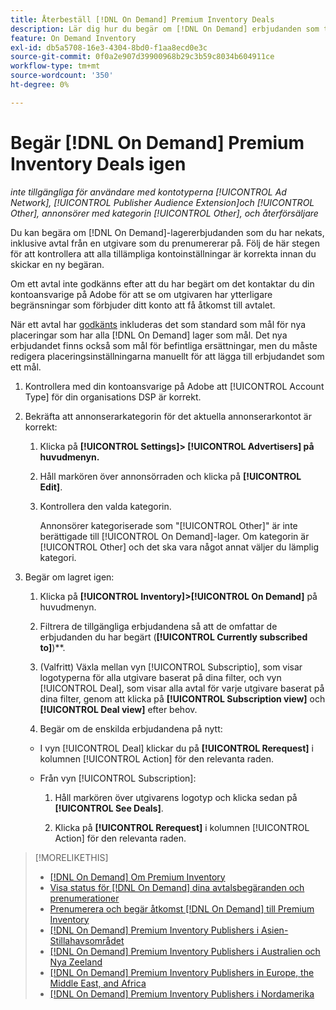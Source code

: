 ```yaml
---
title: Återbeställ [!DNL On Demand] Premium Inventory Deals
description: Lär dig hur du begär om [!DNL On Demand] erbjudanden som tidigare har nekats.
feature: On Demand Inventory
exl-id: db5a5708-16e3-4304-8bd0-f1aa8ecd0e3c
source-git-commit: 0f0a2e907d39900968b29c3b59c8034b604911ce
workflow-type: tm+mt
source-wordcount: '350'
ht-degree: 0%

---
```


# Begär [!DNL On Demand] Premium Inventory Deals igen

*inte tillgängliga för användare med kontotyperna  [!UICONTROL Ad Network],  [!UICONTROL Publisher Audience Extension]och  [!UICONTROL Other], annonsörer med kategorin  [!UICONTROL Other], och återförsäljare*

Du kan begära om [!DNL On Demand]-lagererbjudanden som du har nekats, inklusive avtal från en utgivare som du prenumererar på. Följ de här stegen för att kontrollera att alla tillämpliga kontoinställningar är korrekta innan du skickar en ny begäran.

Om ett avtal inte godkänns efter att du har begärt om det kontaktar du din kontoansvarige på Adobe för att se om utgivaren har ytterligare begränsningar som förbjuder ditt konto att få åtkomst till avtalet.

När ett avtal har [godkänts](/help/dsp/inventory/on-demand-inventory-view-status.md) inkluderas det som standard som mål för nya placeringar som har alla [!DNL On Demand] lager som mål. Det nya erbjudandet finns också som mål för befintliga ersättningar, men du måste redigera placeringsinställningarna manuellt för att lägga till erbjudandet som ett mål.

1. Kontrollera med din kontoansvarige på Adobe att [!UICONTROL Account Type] för din organisations DSP är korrekt.

1. Bekräfta att annonserarkategorin för det aktuella annonserarkontot är korrekt:

   1. Klicka på **[!UICONTROL Settings]> [!UICONTROL Advertisers] på huvudmenyn.**

   1. Håll markören över annonsörraden och klicka på **[!UICONTROL Edit]**.

   1. Kontrollera den valda kategorin.

      Annonsörer kategoriserade som &quot;[!UICONTROL Other]&quot; är inte berättigade till [!UICONTROL On Demand]-lager. Om kategorin är [!UICONTROL Other] och det ska vara något annat väljer du lämplig kategori<!-- [category](/help/dsp/admin/advertiser-settings.md) -->.

1. Begär om lagret igen:

   1. Klicka på **[!UICONTROL Inventory]>[!UICONTROL On Demand]** på huvudmenyn.

   1. Filtrera de tillgängliga erbjudandena så att de omfattar de erbjudanden du har begärt (**[!UICONTROL Currently subscribed to]**)**.

   1. (Valfritt) Växla mellan vyn [!UICONTROL Subscriptio], som visar logotyperna för alla utgivare baserat på dina filter, och vyn [!UICONTROL Deal], som visar alla avtal för varje utgivare baserat på dina filter, genom att klicka på **[!UICONTROL Subscription view]** och **[!UICONTROL Deal view]** efter behov.

   1. Begär om de enskilda erbjudandena på nytt:
   * I vyn [!UICONTROL Deal] klickar du på **[!UICONTROL Rerequest]** i kolumnen [!UICONTROL Action] för den relevanta raden.

   * Från vyn [!UICONTROL Subscription]:

      1. Håll markören över utgivarens logotyp och klicka sedan på **[!UICONTROL See Deals]**.

      1. Klicka på **[!UICONTROL Rerequest]** i kolumnen [!UICONTROL Action] för den relevanta raden.


>[!MORELIKETHIS]
>
>* [ [!DNL On Demand] Om Premium Inventory](on-demand-inventory-about.md)
>* [Visa status för  [!DNL On Demand] dina avtalsbegäranden och prenumerationer](on-demand-inventory-view-status.md)
>* [Prenumerera och begär åtkomst  [!DNL On Demand] till Premium Inventory](on-demand-inventory-subscribe.md)
>* [[!DNL On Demand] Premium Inventory Publishers i Asien-Stillahavsområdet](on-demand-inventory-publishers-apac.md)
>* [[!DNL On Demand] Premium Inventory Publishers i Australien och Nya Zeeland](on-demand-inventory-publishers-anz.md)
>* [[!DNL On Demand] Premium Inventory Publishers in Europe, the Middle East, and Africa](on-demand-inventory-publishers-emea.md)
>* [[!DNL On Demand] Premium Inventory Publishers i Nordamerika](on-demand-inventory-publishers-na.md)


